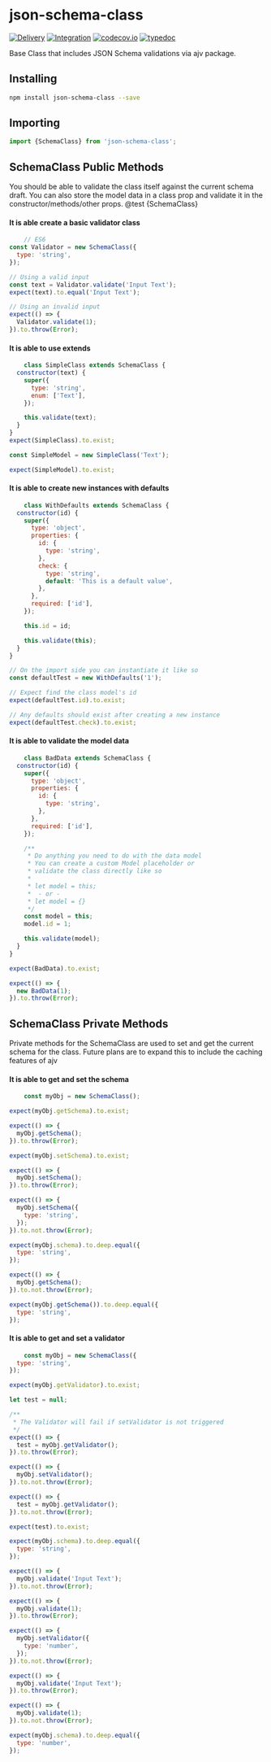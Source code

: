 # json-schema-class 
[![Delivery](https://github.com/NodeJunkie/node-json-schema-class/actions/workflows/cd.yml/badge.svg)](https://github.com/NodeJunkie/node-json-schema-class/actions/workflows/cd.yml)
[![Integration](https://github.com/NodeJunkie/node-json-schema-class/actions/workflows/ci.yml/badge.svg)](https://github.com/NodeJunkie/node-json-schema-class/actions/workflows/ci.yml)
[![codecov.io](https://codecov.io/github/NodeJunkie/node-json-schema-class/coverage.svg?branch=master)](https://codecov.io/github/NodeJunkie/node-json-schema-class?branch=master)
[![typedoc](http://nodejunkie.github.io/node-json-schema-class/coverage.svg)](http://nodejunkie.github.io/node-json-schema-class/)

Base Class that includes JSON Schema validations via ajv package.

## Installing

```bash
npm install json-schema-class --save
```

## Importing

```JavaScript
import {SchemaClass} from 'json-schema-class';
```


## SchemaClass Public Methods


You should be able to validate the class itself against the current
schema draft. You can also store the model data in a class prop
and validate it in the constructor/methods/other props.
@test {SchemaClass}


#### It is able create a basic validator class

```javascript
    // ES6
const Validator = new SchemaClass({
  type: 'string',
});

// Using a valid input
const text = Validator.validate('Input Text');
expect(text).to.equal('Input Text');

// Using an invalid input
expect(() => {
  Validator.validate(1);
}).to.throw(Error);
```

#### It is able to use extends

```javascript
    class SimpleClass extends SchemaClass {
  constructor(text) {
    super({
      type: 'string',
      enum: ['Text'],
    });

    this.validate(text);
  }
}
expect(SimpleClass).to.exist;

const SimpleModel = new SimpleClass('Text');

expect(SimpleModel).to.exist;
```

#### It is able to create new instances with defaults

```javascript
    class WithDefaults extends SchemaClass {
  constructor(id) {
    super({
      type: 'object',
      properties: {
        id: {
          type: 'string',
        },
        check: {
          type: 'string',
          default: 'This is a default value',
        },
      },
      required: ['id'],
    });

    this.id = id;

    this.validate(this);
  }
}

// On the import side you can instantiate it like so
const defaultTest = new WithDefaults('1');

// Expect find the class model's id
expect(defaultTest.id).to.exist;

// Any defaults should exist after creating a new instance
expect(defaultTest.check).to.exist;
```

#### It is able to validate the model data

```javascript
    class BadData extends SchemaClass {
  constructor(id) {
    super({
      type: 'object',
      properties: {
        id: {
          type: 'string',
        },
      },
      required: ['id'],
    });

    /**
     * Do anything you need to do with the data model
     * You can create a custom Model placeholder or
     * validate the class directly like so
     *
     * let model = this;
     *  - or -
     * let model = {}
     */
    const model = this;
    model.id = 1;

    this.validate(model);
  }
}

expect(BadData).to.exist;

expect(() => {
  new BadData(1);
}).to.throw(Error);
```

## SchemaClass Private Methods


Private methods for the SchemaClass are used to set and get
the current schema for the class. Future plans are to expand
this to include the caching features of ajv


#### It is able to get and set the schema

```javascript
    const myObj = new SchemaClass();

expect(myObj.getSchema).to.exist;

expect(() => {
  myObj.getSchema();
}).to.throw(Error);

expect(myObj.setSchema).to.exist;

expect(() => {
  myObj.setSchema();
}).to.throw(Error);

expect(() => {
  myObj.setSchema({
    type: 'string',
  });
}).to.not.throw(Error);

expect(myObj.schema).to.deep.equal({
  type: 'string',
});

expect(() => {
  myObj.getSchema();
}).to.not.throw(Error);

expect(myObj.getSchema()).to.deep.equal({
  type: 'string',
});
```

#### It is able to get and set a validator

```javascript
    const myObj = new SchemaClass({
  type: 'string',
});

expect(myObj.getValidator).to.exist;

let test = null;

/**
 * The Validator will fail if setValidator is not triggered
 */
expect(() => {
  test = myObj.getValidator();
}).to.throw(Error);

expect(() => {
  myObj.setValidator();
}).to.not.throw(Error);

expect(() => {
  test = myObj.getValidator();
}).to.not.throw(Error);

expect(test).to.exist;

expect(myObj.schema).to.deep.equal({
  type: 'string',
});

expect(() => {
  myObj.validate('Input Text');
}).to.not.throw(Error);

expect(() => {
  myObj.validate(1);
}).to.throw(Error);

expect(() => {
  myObj.setValidator({
    type: 'number',
  });
}).to.not.throw(Error);

expect(() => {
  myObj.validate('Input Text');
}).to.throw(Error);

expect(() => {
  myObj.validate(1);
}).to.not.throw(Error);

expect(myObj.schema).to.deep.equal({
  type: 'number',
});
```

